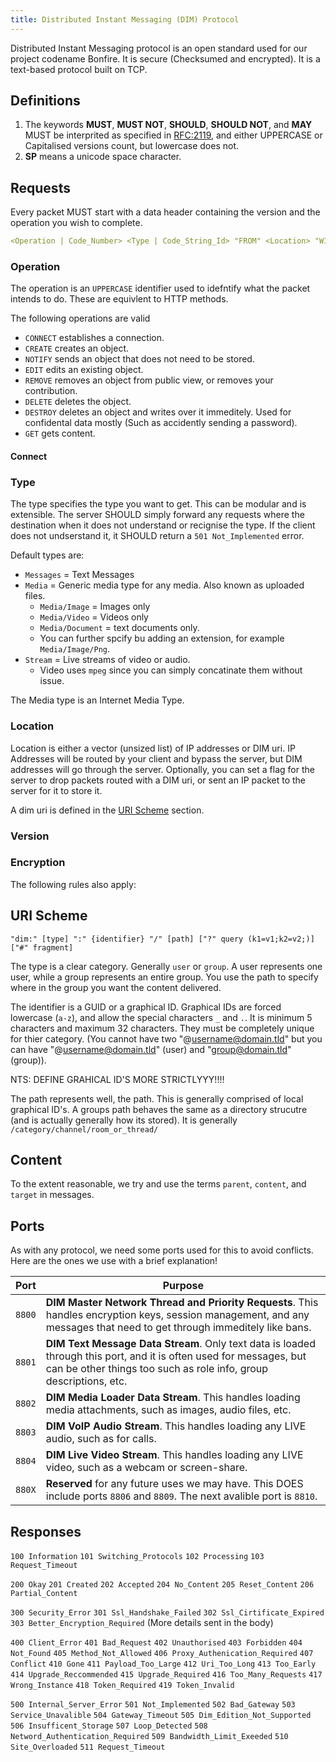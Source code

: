 ```yaml
---
title: Distributed Instant Messaging (DIM) Protocol
---
```


Distributed Instant Messaging protocol is an open standard used for our project codename Bonfire. It is secure (Checksumed and encrypted). It is a text-based protocol built on TCP.

## Definitions

1. The keywords **MUST**, **MUST NOT**, **SHOULD**, **SHOULD NOT**, and **MAY** MUST be interprited as specified in [RFC:2119](https://www.rfc-editor.org/rfc/rfc2119.html), and either UPPERCASE or Capitalised versions count, but lowercase does not. 
2. **SP** means a unicode space character.

## Requests

Every packet MUST start with a data header containing the version and the operation you wish to complete. 

```yaml
<Operation | Code_Number> <Type | Code_String_Id> "FROM" <Location> "WITH" <Version> [<And> <Encryption Algorithum>]
```

### Operation

The operation is an `UPPERCASE` identifier used to idefntify what the packet intends to do. These are equivlent to HTTP methods. 

The following operations are valid
- `CONNECT` establishes a connection.
- `CREATE` creates an object. 
- `NOTIFY` sends an object that does not need to be stored. 
- `EDIT` edits an existing object.
- `REMOVE` removes an object from public view, or removes your contribution. 
- `DELETE` deletes the object.
- `DESTROY` deletes an object and writes over it immeditely. Used for confidental data mostly (Such as accidently sending a password).
- `GET` gets content. 

#### Connect



### Type

The type specifies the type you want to get. This can be modular and is extensible. The server SHOULD simply forward any requests where the destination when it does not understand or recignise the type. If the client does not undserstand it, it SHOULD return a `501 Not_Implemented` error.

Default types are: 

- `Messages` = Text Messages
- `Media` = Generic media type for any media. Also known as uploaded files. 
  - `Media/Image` = Images only
  - `Media/Video` = Videos only
  - `Media/Document` = text documents only. 
  - You can further spcify bu adding an extension, for example `Media/Image/Png`.
- `Stream` = Live streams of video or audio. 
  - Video uses `mpeg` since you can simply concatinate them without issue. 

The Media type is an Internet Media Type.

### Location

Location is either a vector (unsized list) of IP addresses or DIM uri. IP Addresses will be routed by your client and bypass the server, but DIM addresses will go through the server. Optionally, you can set a flag for the server to drop packets routed with a DIM uri, or sent an IP packet to the server for it to store it. 

A dim uri is defined in the [URI Scheme](#uri-scheme) section.

### Version

### Encryption

The following rules also apply: 

## URI Scheme

`"dim:" [type] ":" {identifier} "/" [path] ["?" query (k1=v1;k2=v2;)] ["#" fragment]`

The type is a clear category. Generally `user` or `group`. A user represents one user, while a group represents an entire group. You use the path to specify where in the group you want the content delivered. 

The identifier is a GUID or a graphical ID. Graphical IDs are forced lowercase (`a-z`), and allow the special characters `_` and `.`. It is minimum 5 characters and maximum 32 characters. They must be completely unique for thier category. (You cannot have two "@username@domain.tld" but you can have "@username@domain.tld" (user) and "group@domain.tld" (group)). 

NTS: DEFINE GRAHICAL ID'S MORE STRICTLYYY!!!!

The path represents well, the path. This is generally comprised of local graphical ID's. A groups path behaves the same as a directory strucutre (and is actually generally how its stored). It is generally `/category/channel/room_or_thread/`

## Content

To the extent reasonable, we try and use the terms `parent`, `content`, and `target` in messages.

## Ports

As with any protocol, we need some ports used for this to avoid conflicts. Here are the ones we use with a brief explanation!

| Port | Purpose |
| ---- | ------- |
| `8800` | **DIM Master Network Thread and Priority Requests**. This handles encryption keys, session management, and any messages that need to get through immeditely like bans. |
| `8801` | **DIM Text Message Data Stream**. Only text data is loaded through this port, and it is often used for messages, but can be other things too such as role info, group descriptions, etc. | 
| `8802` | **DIM Media Loader Data Stream**. This handles loading media attachments, such as images, audio files, etc. | 
| `8803` | **DIM VoIP Audio Stream**. This handles loading any LIVE audio, such as for calls. | 
| `8804` | **DIM Live Video Stream**. This handles loading any LIVE video, such as a webcam or screen-share. | 
| `880X` | **Reserved** for any future uses we may have. This DOES include ports `8806` and `8809`. The next avalible port is `8810`. |

## Responses 

`100 Information`
`101 Switching_Protocols`
`102 Processing`
`103 Request_Timeout`

`200 Okay`
`201 Created`
`202 Accepted`
`204 No_Content`
`205 Reset_Content`
`206 Partial_Content`

`300 Security_Error`
`301 Ssl_Handshake_Failed`
`302 Ssl_Cirtificate_Expired`
`303 Better_Encryption_Required` (More details sent in the body)

`400 Client_Error`
`401 Bad_Request`
`402 Unauthorised`
`403 Forbidden`
`404 Not_Found`
`405 Method_Not_Allowed`
`406 Proxy_Authenication_Required`
`407 Conflict`
`410 Gone`
`411 Payload_Too_Large`
`412 Uri_Too_Long`
`413 Too_Early`
`414 Upgrade_Reccommended`
`415 Upgrade_Required`
`416 Too_Many_Requests`
`417 Wrong_Instance`
`418 Token_Required`
`419 Token_Invalid`

`500 Internal_Server_Error`
`501 Not_Implemented`
`502 Bad_Gateway`
`503 Service_Unavalible`
`504 Gateway_Timeout`
`505 Dim_Edition_Not_Supported`
`506 Insufficent_Storage`
`507 Loop_Detected`
`508 Netword_Authentication_Required`
`509 Bandwidth_Limit_Exeeded`
`510 Site_Overloaded`
`511 Request_Timeout`
